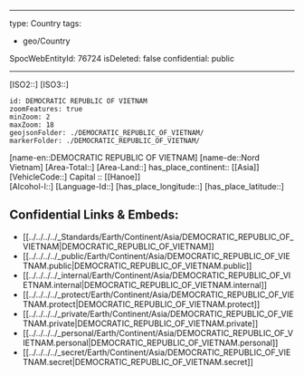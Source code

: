 ﻿---

type: Country
tags:
- geo/Country

SpocWebEntityId: 76724
isDeleted: false
confidential: public

---
[ISO2::]
[ISO3::]
```leaflet
id: DEMOCRATIC REPUBLIC OF VIETNAM
zoomFeatures: true 
minZoom: 2 
maxZoom: 18
geojsonFolder: ./DEMOCRATIC_REPUBLIC_OF_VIETNAM/
markerFolder: ./DEMOCRATIC_REPUBLIC_OF_VIETNAM/
```

[name-en::DEMOCRATIC REPUBLIC OF VIETNAM]
[name-de::Nord Vietnam]
[Area-Total::]
[Area-Land::]
has_place_continent:: [[Asia]]  
[VehicleCode::]
Capital :: [[Hanoe]]  
[Alcohol-l::]
[Language-Id::]
[has_place_longitude::]
[has_place_latitude::]



## Confidential Links & Embeds: 
- [[../../../../_Standards/Earth/Continent/Asia/DEMOCRATIC_REPUBLIC_OF_VIETNAM|DEMOCRATIC_REPUBLIC_OF_VIETNAM]] 
- [[../../../../_public/Earth/Continent/Asia/DEMOCRATIC_REPUBLIC_OF_VIETNAM.public|DEMOCRATIC_REPUBLIC_OF_VIETNAM.public]] 
- [[../../../../_internal/Earth/Continent/Asia/DEMOCRATIC_REPUBLIC_OF_VIETNAM.internal|DEMOCRATIC_REPUBLIC_OF_VIETNAM.internal]] 
- [[../../../../_protect/Earth/Continent/Asia/DEMOCRATIC_REPUBLIC_OF_VIETNAM.protect|DEMOCRATIC_REPUBLIC_OF_VIETNAM.protect]] 
- [[../../../../_private/Earth/Continent/Asia/DEMOCRATIC_REPUBLIC_OF_VIETNAM.private|DEMOCRATIC_REPUBLIC_OF_VIETNAM.private]] 
- [[../../../../_personal/Earth/Continent/Asia/DEMOCRATIC_REPUBLIC_OF_VIETNAM.personal|DEMOCRATIC_REPUBLIC_OF_VIETNAM.personal]] 
- [[../../../../_secret/Earth/Continent/Asia/DEMOCRATIC_REPUBLIC_OF_VIETNAM.secret|DEMOCRATIC_REPUBLIC_OF_VIETNAM.secret]] 
